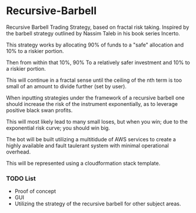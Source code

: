 # Recursive-Barbell
Recursive Barbell Trading Strategy, based on fractal risk taking. Inspired by the barbell strategy outlined by Nassim Taleb in his book series Incerto.


This strategy works by allocating 90% of funds to a "safe" allocation and 10% to a riskier portion.

Then from within that 10%, 90% To a relatively safer investment and 10% to a riskier portion.

This will continue in a fractal sense until the ceiling of the nth term is too small of an amount to divide further (set by user).

When inputting strategies under the framework of a recursive barbell one should increase the risk of the instrument exponentially, as to leverage positive black swan profits. 

This will most likely lead to many small loses, but when you win; due to the exponential risk curve; you should win big. 


The bot will be built utilizing a multitidude of AWS services to create a highly available and fault taulerant system with minimal operational overhead.

This will be represented using a cloudformation stack template.

### TODO List

- Proof of concept
- GUI
- Utilizing the strategy of the recursive barbell for other subject areas.

